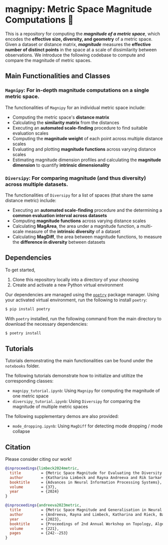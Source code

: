 # magnipy: Metric Space Magnitude Computations 🔎

This is a repository for computing the **_magnitude of a metric space_**, which encodes the **effective size, diversity, and geometry** of a metric space. Given a dataset or distance matrix, **_magnitude_** measures the **effective number of distinct points** in the space at a scale of dissimilarity between observations.
We introduce the following codebase to compute and compare the magnitude of metric spaces.

## Main Functionalities and Classes

### `Magnipy`: For in-depth magnitude computations on a single metric space.

The functionalities of `Magnipy` for an individual metric space include:  
- Computing the metric space's **distance matrix**
- Calculating the **similarity matrix** from the distances
- Executing an **automated scale-finding** procedure to find suitable evaluation scales
- Computing the **magnitude weight** of each point across multiple distance scales
- Evaluating and plotting **magnitude functions** across varying distance scales
- Estimating magnitude dimension profiles and calculating the **magnitude dimension** to quantify **intrinsic dimensionality**

### `Diversipy`: For comparing magnitude (and thus diversity) across multiple datasets.

The functionalities of `Diversipy` for a list of spaces (that share the same distance metric) include: 
- Executing an **automated scale-finding** procedure and the determining a **common evaluation interval across datasets**
- Computing **magnitude functions** across varying distance scales
- Calculating **MagArea**, the area under a magnitude function, a multi-scale measure of the **intrinsic diversity** of a dataset
- Calculating **MagDiff**, the area between magnitude functions, to measure the **difference in diversity** between datasets

## Dependencies

To get started,
1. Clone this repository locally into a directory of your choosing
2. Create and activate a new Python virtual environment

Our dependencies are managed using the [`poetry`](https://python-poetry.org) package manager. Using your activated virtual environment, run the following to install `poetry`:

```python
$ pip install poetry
```

With `poetry` installed, run the following command from the main directory to download the necessary dependencies:

```python
$ poetry install
```

## Tutorials

Tutorials demonstrating the main functionalities can be found under the `notebooks` folder.

The following tutorials demonstrate how to initialize and utiltize the corresponding classes:
- `magnipy_tutorial.ipynb`:  Using `Magnipy` for computing the magnitude of one metric space
- `diversipy_tutorial.ipynb`: Using `Diversipy` for comparing the magnitude of multiple metric spaces

The following supplementary demos are also provided:
- `mode_dropping.ipynb`: Using `MagDiff` for detecting mode dropping / mode collapse


## Citation
Please consider citing our work!

```bibtex
@inproceedings{limbeck2024metric,
  title         = {Metric Space Magnitude for Evaluating the Diversity of Latent Representations}, 
  author        = {Katharina Limbeck and Rayna Andreeva and Rik Sarkar and Bastian Rieck},
  booktitle     = {Advances in Neural Information Processing Systems},
  volume        = {37},
  year          = {2024}
}

@inproceedings{andreeva2023metric,
  title         = {Metric Space Magnitude and Generalisation in Neural Networks},
  author        = {Andreeva, Rayna and Limbeck, Katharina and Rieck, Bastian and Sarkar, Rik},
  year          = {2023},
  booktitle     = {Proceedings of 2nd Annual Workshop on Topology, Algebra, and Geometry in Machine Learning~(TAG-ML)},
  volume        = {221},
  pages         = {242--253}
}
```
